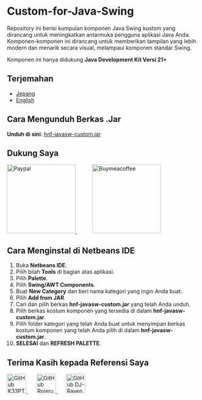 # Custom-for-Java-Swing

Repository ini berisi kumpulan komponen Java Swing kustom yang dirancang untuk meningkatkan antarmuka pengguna aplikasi Java Anda. Komponen-komponen ini dirancang untuk memberikan tampilan yang lebih modern dan menarik secara visual, melampaui komponen standar Swing.

Komponen ini hanya didukung **Java Development Kit Versi 21+**

## Terjemahan
 - [Jepang](/docs/README-JP.md)
 - [English](/Custom-for-Java-Swing/README.md)

## Cara Mengunduh Berkas .Jar

**Unduh di sini**: [hnf-javasw-custom.jar](https://github.com/Hnf77/Custom-for-Java-Swing/raw/master/dist/hnf-javasw-custom.jar)

## Dukung Saya

 <a href="https://paypal.me/hanif1230?country.x=ID&locale.x=id_ID" target="_blank" >
    <img src="https://user-images.githubusercontent.com/42001064/196043185-ebd61195-44ee-480f-9b76-f5eb7cfcaf55.png" alt="Paypal" width="180"/>
 </a>
 &nbsp;
 &nbsp;
 &nbsp;
 &nbsp;
 &nbsp;
 <a href="https://www.buymeacoffee.com/hnf77" target="_blank">
    <img src="https://cdn.buymeacoffee.com/buttons/v2/arial-yellow.png" alt="Buymeacoffee" width="180"/>
 </a>

 
## Cara Menginstal di Netbeans IDE

1. Buka **Netbeans IDE**.
2. Pilih bilah **Tools** di bagian atas aplikasi.
3. Pilih **Palette**.
4. Pilih **Swing/AWT Components**.
5. Buat **New Category** dan beri nama kategori yang ingin Anda buat.
6. Pilih **Add from JAR**.
7. Cari dan pilih berkas **hnf-javasw-custom.jar** yang telah Anda unduh.
8. Pilih berkas kostum komponen yang tersedia di dalam **hnf-javasw-custom.jar**.
9. Pilih folder kategori yang telah Anda buat untuk menyimpan berkas kostum komponen yang telah Anda pilih di dalam **hnf-javasw-custom.jar**.
10. **SELESAI** dan **REFRESH PALETTE**.

## Terima Kasih kepada Referensi Saya

<div class="images-source">
  <a href="https://github.com/k33ptoo" target="_blank">
    <img src="https://avatars.githubusercontent.com/u/6637970?v=4" alt="GitHub K33PTOO" width="50" height="50"/>
  </a>
 &nbsp;
 &nbsp;
 &nbsp;
  <a href="https://github.com/RojeruSan" target="_blank">
    <img src="https://avatars.githubusercontent.com/u/31359486?v=4" alt="GitHub Rojerusan" width="50" height="50"/>
  </a>
 &nbsp;
 &nbsp;
 &nbsp;
  <a href="https://github.com/DJ-Raven" target="_blank">
    <img src="https://avatars.githubusercontent.com/u/58245926?v=4" alt="GitHub DJ-Raven" width="50" height="50"/>
  </a>
</div>
